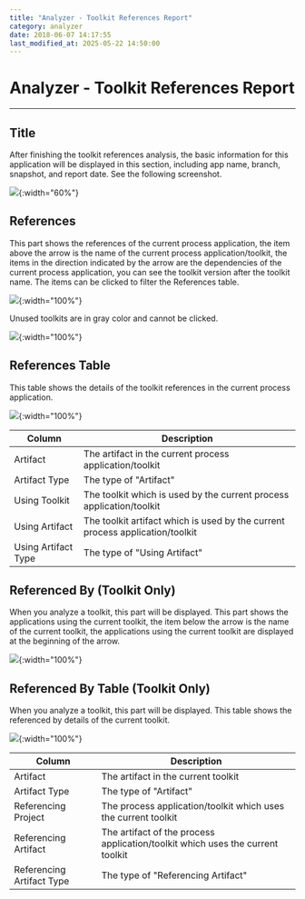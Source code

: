 ```yaml
---
title: "Analyzer - Toolkit References Report"
category: analyzer
date: 2018-06-07 14:17:55
last_modified_at: 2025-05-22 14:50:00
---
```


# Analyzer - Toolkit References Report
***

## Title

After finishing the toolkit references analysis, the basic information for this application will be displayed in this section, including app name, branch, snapshot, and report date. See the following screenshot.

![][analyzer_toolkit_references_report_title]{:width="60%"}

## References

This part shows the references of the current process application, the item above the arrow is the name of the current process application/toolkit, the items in the direction indicated by the arrow are the dependencies of the current process application, you can see the toolkit version after the toolkit name. The items can be clicked to filter the References table.

![][analyzer_toolkit_references_report_references]{:width="100%"}

Unused toolkits are in gray color and cannot be clicked.

![][analyzer_toolkit_references_report_references_unused]{:width="100%"}

## References Table

This table shows the details of the toolkit references in the current process application.

![][analyzer_toolkit_references_report_references_table]{:width="100%"}

|   Column                    | Description               |
| --------------------------- |---------------------------|
| Artifact                    |The artifact in the current process application/toolkit|
| Artifact Type               |The type of "Artifact"|
| Using Toolkit               |The toolkit which is used by the current process application/toolkit|
| Using Artifact              |The toolkit artifact which is used by the current process application/toolkit|
| Using Artifact Type         |The type of "Using Artifact"|

## Referenced By (Toolkit Only)

When you analyze a toolkit, this part will be displayed. This part shows the applications using the current toolkit, the item below the arrow is the name of the current toolkit, the applications using the current toolkit are displayed at the beginning of the arrow.

![][analyzer_toolkit_references_report_referenced_by]{:width="100%"}

## Referenced By Table (Toolkit Only)

When you analyze a toolkit, this part will be displayed. This table shows the referenced by details of the current toolkit.

![][analyzer_toolkit_references_report_referenced_by_report]{:width="100%"}

|   Column                    | Description               |
| --------------------------- |---------------------------|
| Artifact                    |The artifact in the current toolkit|
| Artifact Type               |The type of "Artifact"|
| Referencing Project         |The process application/toolkit which uses the current toolkit|
| Referencing Artifact        |The artifact of the process application/toolkit which uses the current toolkit|
| Referencing Artifact Type   |The type of "Referencing Artifact"|

[analyzer_toolkit_references_report_title]: ../images/analyzer/analyzer_toolkit_references_report_title.png
[analyzer_toolkit_references_report_references]: ../images/analyzer/analyzer_toolkit_references_report_references.png
[analyzer_toolkit_references_report_references_unused]: ../images/analyzer/analyzer_toolkit_references_report_references_unused.png
[analyzer_toolkit_references_report_references_table]: ../images/analyzer/analyzer_toolkit_references_report_references_table.png
[analyzer_toolkit_references_report_referenced_by]: ../images/analyzer/analyzer_toolkit_references_report_referenced_by.png
[analyzer_toolkit_references_report_referenced_by_report]: ../images/analyzer/analyzer_toolkit_references_report_referenced_by_report.png